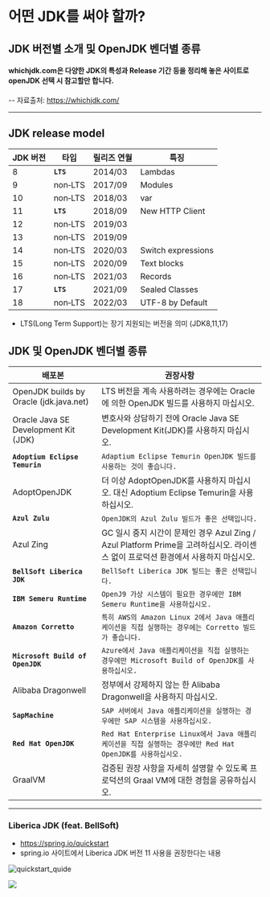 # 어떤 JDK를 써야 할까?
## JDK 버전별 소개 및 OpenJDK 벤더별 종류
#### whichjdk.com은 다양한 JDK의 특성과 Release 기간 등을 정리해 놓은 사이트로 openJDK 선택 시 참고할만 합니다.

-- 자료출처: https://whichjdk.com/

---

## JDK release model


| JDK 버전 | 타입     | 릴리즈 연월 | 특징               |
| ---------- | ---------- | ------------- | -------------------- |
| 8        | **```LTS```**  | 2014/03     | Lambdas            |
| 9        | non‑LTS | 2017/09     | Modules            |
| 10       | non‑LTS | 2018/03     | var                |
| 11       | **```LTS```**  | 2018/09     | New HTTP Client    |
| 12       | non‑LTS | 2019/03     |                    |
| 13       | non‑LTS | 2019/09     |                    |
| 14       | non‑LTS | 2020/03     | Switch expressions |
| 15       | non‑LTS | 2020/09     | Text blocks        |
| 16       | non‑LTS | 2021/03     | Records            |
| 17       | **```LTS```**  | 2021/09     | Sealed Classes     |
| 18       | non‑LTS | 2022/03     | UTF-8 by Default   |

* LTS(Long Term Support)는 장기 지원되는 버전을 의미 (JDK8,11,17)

## JDK 및 OpenJDK 벤더별 종류


| 배포본                                  | 권장사항                                                                                                                           |
| ----------------------------------------- | ------------------------------------------------------------------------------------------------------------------------------------ |
| OpenJDK builds by Oracle (jdk.java.net) | LTS 버전을 계속 사용하려는 경우에는 Oracle에 의한 OpenJDK 빌드를 사용하지 마십시오.                                                |
| Oracle Java SE Development Kit (JDK)    | 변호사와 상담하기 전에 Oracle Java SE Development Kit(JDK)를 사용하지 마십시오.                                                    |
| **```Adoptium Eclipse Temurin```**     | ```Adaptium Eclipse Temurin OpenJDK 빌드를 사용하는 것이 좋습니다.```                                                                    |
| AdoptOpenJDK                            | 더 이상 AdoptOpenJDK를 사용하지 마십시오. 대신 Adoptium Eclipse Temurin을 사용하십시오.                                            |
| **```Azul Zulu```**                           | ```OpenJDK의 Azul Zulu 빌드가 좋은 선택입니다.```                                                                                        |
| Azul Zing                               | GC 일시 중지 시간이 문제인 경우 Azul Zing / Azul Platform Prime을 고려하십시오. 라이센스 없이 프로덕션 환경에서 사용하지 마십시오. |
| **```BellSoft Liberica JDK```**               | ```BellSoft Liberica JDK 빌드는 좋은 선택입니다.```                                                                                      |
| **```IBM Semeru Runtime```**                  | ```OpenJ9 가상 시스템이 필요한 경우에만 IBM Semeru Runtime을 사용하십시오.```                                                            |
| **```Amazon Corretto```**                     | ```특히 AWS의 Amazon Linux 2에서 Java 애플리케이션을 직접 실행하는 경우에는 Corretto 빌드가 좋습니다.```                                 |
| **```Microsoft Build of OpenJDK```**          | ```Azure에서 Java 애플리케이션을 직접 실행하는 경우에만 Microsoft Build of OpenJDK를 사용하십시오.```                                    |
| Alibaba Dragonwell                      | 정부에서 강제하지 않는 한 Alibaba Dragonwell을 사용하지 마십시오.                                                                  |
| **```SapMachine```**                          | ```SAP 서버에서 Java 애플리케이션을 실행하는 경우에만 SAP 시스템을 사용하십시오.```                                                      |
| **```Red Hat OpenJDK```**                     | ```Red Hat Enterprise Linux에서 Java 애플리케이션을 직접 실행하는 경우에만 Red Hat OpenJDK를 사용하십시오.```                            |
| GraalVM                                 | 검증된 권장 사항을 자세히 설명할 수 있도록 프로덕션의 Graal VM에 대한 경험을 공유하십시오.                                         |

---

### Liberica JDK (feat. BellSoft)

* https://spring.io/quickstart
* spring.io 사이트에서 Liberica JDK 버전 11 사용을 권장한다는 내용

 ![quickstart_quide](https://github.com/dogixp/intelliJOpenSources/assets/51108248/77e3e7ab-cd8b-4b47-b3a1-c4dc1f215c33)
 


  <img src="https://img.shields.io/badge/OpenJDK-1F6B75?style=for-the-badge&logo=OpenJDK&logoColor=black">

